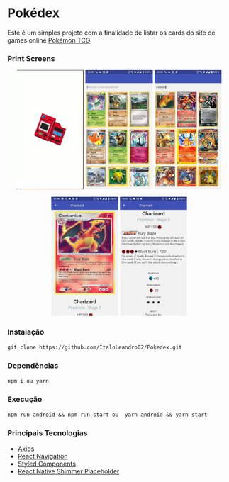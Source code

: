 <h1>Pokédex</h1>
<p>
Este é um simples projeto com a finalidade de listar os cards do site de games online <a href="https://pokemontcg.io/" target="_blank">Pokémon TCG</a>

</p>

<h3>Print Screens</h3>
<p align="center">
  <img src="https://github.com/ItaloLeandro02/Pokedex/blob/master/src/medias/SplashScreen.png" width=30%/>
  <img src="https://github.com/ItaloLeandro02/Pokedex/blob/master/src/medias/CardListOne.jpg" width=30%/>
  <img src="https://github.com/ItaloLeandro02/Pokedex/blob/master/src/medias/CardListTwo.jpg" width=30%/>
</p>

<p align="center">
  <img src="https://github.com/ItaloLeandro02/Pokedex/blob/master/src/medias/CardDetailOne.jpg" width=30%/>
  <img src="https://github.com/ItaloLeandro02/Pokedex/blob/master/src/medias/CardDetailTwo.jpg" width=30%/>
</p>

<h3>Instalação</h3>
<p>

```diff
git clone https://github.com/ItaloLeandro02/Pokedex.git
```
</p>

<h3>Dependências</h3>
<p>

```diff
npm i ou yarn
```
</p>

<h3>Execução</h3>
<p>

```diff
npm run android && npm run start ou  yarn android && yarn start
```
</p>


<h3>Principais Tecnologias</h3>

* [Axios](https://github.com/axios/axios)
* [React Navigation](https://reactnavigation.org/docs/getting-started)
* [Styled Components](https://github.com/styled-components/styled-components)
* [React Native Shimmer Placeholder](https://github.com/tomzaku/react-native-shimmer-placeholder)

